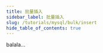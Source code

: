 ```yaml
---
title: 批量插入
sidebar_label: 批量插入
slug: /tutorials/mysql/bulk/insert
hide_table_of_contents: true
---
```

balala...